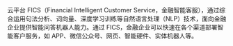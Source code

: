 云平台 FICS（Financial Intelligent Customer Service，金融智能客服），通过综合运用句法分析、词向量、深度学习训练等自然语言处理（NLP）技术，面向金融企业提供智能问答机器人能力。通过 FICS，金融企业可以快速在各个渠道部署智能客户服务，如 APP、微信公众号、网页、智能硬件、实体机器人等。
